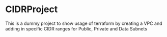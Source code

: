 # CIDRProject

This is a dummy project to show usage of terraform by creating a VPC and adding in specific CIDR ranges for Public, Private and Data Subnets